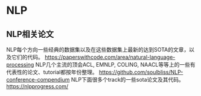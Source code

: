 # NLP

## NLP相关论文
NLP每个方向一些经典的数据集以及在这些数据集上最新的达到SOTA的文章，以及它们的代码。   https://paperswithcode.com/area/natural-language-processing
NLP几个主流的顶会ACL, EMNLP, COLING, NAACL等等上的一些有代表性的论文、tutorial都按年份整理。      https://github.com/soulbliss/NLP-conference-compendium
NLP下面很多个track的一些sota论文及其代码。   https://nlpprogress.com/
